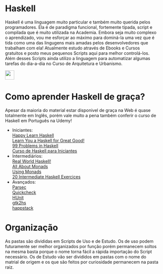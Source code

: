 # Haskell
Haskell é uma linguagem muito particular e também muito querida pelos programadores. Ela é de paradigma funcional, fortemente tipada, script e compilada que é muito utilizada na Academia. Embora seja muito complexo o aprendizado, vou me esforçar ao máximo para dominá-la uma vez que é tida como uma das lingugens mais amadas pelos desenvolvedores que trabalham com ela! Atualmente estudo através de Ebooks e Cursos gratuitos e posto meus pequenos Scripts aqui para melhor controlá-los. Além desses Scripts ainda utilizo a linguagem para automatizar algumas tarefas do dia-a-dia no Curso de Arquitetura e Urbanismo.

<img src="https://scontent.fpoa6-1.fna.fbcdn.net/v/t1.0-9/23472790_10155944102836462_523604957201593202_n.jpg?oh=20eebc6f651a4ba8ad0a5c3a562bcc19&oe=5A634007" height="30"/>

# Como aprender Haskell de graça?
Apesar da maioria do material estar disponivel de graça na Web é quase totalmente em Inglês, porém vale muito a pena também conferir o curso de Haskell em Português na Udemy! 
- Iniciantes:
<br> [Happy Learn Haskell](http://www.happylearnhaskelltutorial.com/)
<br> [Learn You a Haskell for Great Good!](http://learnyouahaskell.com/chapters)
<br> [99 Problems in Haskell](https://wiki.haskell.org/H-99:_Ninety-Nine_Haskell_Problems)
<br> [Curso de Haskell para Iniciantes](https://www.udemy.com/curso-haskell)
- Intermediários:
<br> [Real World Haskell!](http://book.realworldhaskell.org/)
<br> [All About Monads](https://wiki.haskell.org/All_About_Monads)
<br> [Using Monads](https://wiki.haskell.org/Tutorials#Using_monads)
<br> [20 Intermediate Haskell Exercices](http://blog.tmorris.net/posts/20-intermediate-haskell-exercises/)
- Avançados:
<br> [Parsec](https://wiki.haskell.org/Parsec)
<br> [Quickcheck](http://www.cse.chalmers.se/~rjmh/QuickCheck/)
<br> [HUnit](http://hunit.sourceforge.net/)
<br> [gtk2hs](https://wiki.haskell.org/Gtk2Hs)
<br> [happstack](http://www.happstack.com/page/view-page-slug/1/happstack)

# Organização
As pastas são divididas em Scripts de Uso e de Estudo. Os de uso podem futuramente ser melhor organizados por função porém permanecem soltos na mesma basta porque o nome torna fácil a rápida importação do Script necessário. Os de Estudo vão ser divididos em pastas com o nome do matrial de origem e os que são feitos por curiosidade permanecem na pasta raiz.
